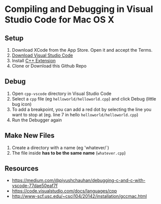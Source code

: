 # Compiling and Debugging in Visual Studio Code for Mac OS X

## Setup
1. Download XCode from the App Store. Open it and accept the Terms.
2. [Download Visual Studio Code](https://code.visualstudio.com/)
3. Install [C++ Extension](https://marketplace.visualstudio.com/items?itemName=ms-vscode.cpptools)
4. Clone or Download this Github Repo

## Debug
1. Open `cpp-vscode` directory in Visual Studio Code
2. Select a `cpp` file (eg `helloworld/helloworld.cpp`) and click Debug (little bug icon)
3. To add a breakpoint, you can add a red dot by selecting the line you want to stop at (eg. line 7 in hello `helloworld/helloworld.cpp`)
4. Run the Debugger again

## Make New Files
1. Create a directory with a name (eg 'whatever/`)
2. The file inside **has to be the same name** (`whatever.cpp`)

## Resources
* https://medium.com/@piyushchauhan/debugging-c-and-c-with-vscode-77dae50eaf7f
* https://code.visualstudio.com/docs/languages/cpp
* http://www-scf.usc.edu/~csci104/20142/installation/gccmac.html

